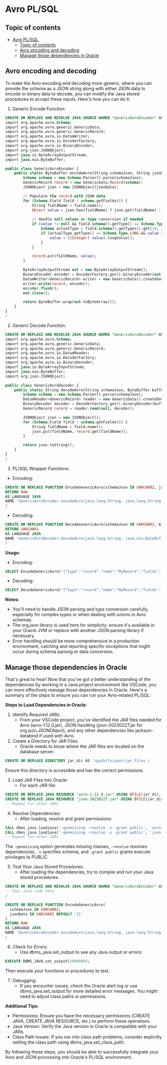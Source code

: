 # Avro PL/SQL

## Topic of contents
- [Avro PL/SQL](#avro-plsql)
  - [Topic of contents](#topic-of-contents)
  - [Avro encoding and decoding](#avro-encoding-and-decoding)
  - [Manage those dependencies in Oracle](#manage-those-dependencies-in-oracle)

## Avro encoding and decoding
To make the Avro encoding and decoding more generic, where you can provide the schema as a JSON string along with either JSON data to encode or binary data to decode, you can modify the Java stored procedures to accept these inputs. Here's how you can do it:

1. Generic Encode Function:

```sql
CREATE OR REPLACE AND RESOLVE JAVA SOURCE NAMED "GenericAvroEncoder" AS
import org.apache.avro.Schema;
import org.apache.avro.generic.GenericData;
import org.apache.avro.generic.GenericRecord;
import org.apache.avro.io.DatumWriter;
import org.apache.avro.io.EncoderFactory;
import org.apache.avro.io.BinaryEncoder;
import org.json.JSONObject;
import java.io.ByteArrayOutputStream;
import java.nio.ByteBuffer;

public class GenericAvroEncoder {
    public static ByteBuffer encodeAvro(String schemaJson, String jsonData) throws Exception {
        Schema schema = new Schema.Parser().parse(schemaJson);
        GenericRecord record = new GenericData.Record(schema);
        JSONObject json = new JSONObject(jsonData);

        // Populate the record with JSON data
        for (Schema.Field field : schema.getFields()) {
            String fieldName = field.name();
            Object value = json.has(fieldName) ? json.get(fieldName) : null;
            
            // Handle null values or type conversion if needed
            if (value != null && field.schema().getType() == Schema.Type.UNION) {
                Schema actualType = field.schema().getTypes().get(1); // Assuming null is first, actual type second
                if (actualType.getType() == Schema.Type.LONG && value instanceof Integer) {
                    value = ((Integer) value).longValue();
                }
            }

            record.put(fieldName, value);
        }

        ByteArrayOutputStream out = new ByteArrayOutputStream();
        BinaryEncoder encoder = EncoderFactory.get().binaryEncoder(out, null);
        DatumWriter<GenericRecord> writer = new GenericData().createDatumWriter(schema);
        writer.write(record, encoder);
        encoder.flush();
        out.close();

        return ByteBuffer.wrap(out.toByteArray());
    }
}
/
```
2. Generic Decode Function:
```sql
CREATE OR REPLACE AND RESOLVE JAVA SOURCE NAMED "GenericAvroDecoder" AS
import org.apache.avro.Schema;
import org.apache.avro.generic.GenericData;
import org.apache.avro.generic.GenericRecord;
import org.apache.avro.io.DatumReader;
import org.apache.avro.io.DecoderFactory;
import org.apache.avro.io.BinaryDecoder;
import java.io.ByteArrayInputStream;
import java.nio.ByteBuffer;
import org.json.JSONObject;

public class GenericAvroDecoder {
    public static String decodeAvro(String schemaJson, ByteBuffer buffer) throws Exception {
        Schema schema = new Schema.Parser().parse(schemaJson);
        DatumReader<GenericRecord> reader = new GenericData().createDatumReader(schema);
        BinaryDecoder decoder = DecoderFactory.get().binaryDecoder(buffer.array(), null);
        GenericRecord record = reader.read(null, decoder);

        JSONObject json = new JSONObject();
        for (Schema.Field field : schema.getFields()) {
            String fieldName = field.name();
            json.put(fieldName, record.get(fieldName));
        }

        return json.toString();
    }
}
/
```
3. PL/SQL Wrapper Functions:
- Encoding:
```sql
CREATE OR REPLACE FUNCTION EncodeGenericAvro(schemaJson IN VARCHAR2, jsonData IN VARCHAR2) 
RETURN RAW 
AS LANGUAGE JAVA 
NAME 'GenericAvroEncoder.encodeAvro(java.lang.String, java.lang.String) return java.nio.ByteBuffer';
/
```
- Decoding:
```sql
CREATE OR REPLACE FUNCTION DecodeGenericAvro(schemaJson IN VARCHAR2, binaryData IN RAW) 
RETURN VARCHAR2 
AS LANGUAGE JAVA 
NAME 'GenericAvroDecoder.decodeAvro(java.lang.String, java.nio.ByteBuffer) return java.lang.String';
/
```
**Usage:**
- Encoding:
```sql
SELECT EncodeGenericAvro('{"type":"record","name":"MyRecord","fields":[{"name":"field1","type":["null","string"]},{"name":"field2","type":["null","long"]}]}', '{"field1":"value1","field2":123}') FROM dual;
```
- Decoding:
```sql
SELECT DecodeGenericAvro('{"type":"record","name":"MyRecord","fields":[{"name":"field1","type":["null","string"]},{"name":"field2","type":["null","long"]}]}', HEXTORAW('YourHexBinaryDataHere')) FROM dual;
```

**Notes:**
- You'll need to handle JSON parsing and type conversion carefully, especially for complex types or when dealing with unions in Avro schemas.
- The org.json library is used here for simplicity; ensure it's available in your Oracle JVM or replace with another JSON parsing library if necessary.
- Error handling should be more comprehensive in a production environment, catching and reporting specific exceptions that might occur during schema parsing or data conversion.

## Manage those dependencies in Oracle
That's great to hear! Now that you've got a better understanding of the dependencies by working in a Java project environment like VSCode, you can more effectively manage those dependencies in Oracle. Here's a summary of the steps to ensure you can run your Avro-related PL/SQL:

**Steps to Load Dependencies in Oracle:**
1. Identify Required JARs:
    - From your VSCode project, you've identified the JAR files needed for Avro (avro-1.12.0.jar), JSON handling (json-20230227.jar for org.json.JSONObject), and any other dependencies like jackson-databind if used with Avro.
2. Create a Directory for JAR Files:
    - Oracle needs to know where the JAR files are located on the database server:
```sql
CREATE OR REPLACE DIRECTORY jar_dir AS '/path/to/your/jar_files';
```
Ensure this directory is accessible and has the correct permissions.

3. Load JAR Files into Oracle:
    - For each JAR file:
```sql
CREATE OR REPLACE JAVA RESOURCE "avro-1.12.0.jar" USING BFILE(jar_dir, 'avro-1.12.0.jar');
CREATE OR REPLACE JAVA RESOURCE "json-20230227.jar" USING BFILE(jar_dir, 'json-20230227.jar');
-- Repeat for other JARs
```
4. Resolve Dependencies:
    - After loading, resolve and grant permissions:
```sql
CALL dbms_java.loadjava('-genmissing -resolve -s -grant public', 'avro-1.12.0.jar');
CALL dbms_java.loadjava('-genmissing -resolve -s -grant public', 'json-20230227.jar');
-- Repeat for other JARs
```
The `-genmissing` option generates missing classes, `-resolve` resolves dependencies, `-s` specifies schema, and `-grant public` grants execute privileges to PUBLIC.

5. Test Your Java Stored Procedures:
    - After loading the dependencies, try to compile and run your Java stored procedures:
```sql
CREATE OR REPLACE AND RESOLVE JAVA SOURCE NAMED "GenericAvroEncoder" AS
-- Your Java code here
/

CREATE OR REPLACE FUNCTION EncodeGenericAvro(
  schemaJson IN VARCHAR2,
  jsonData IN VARCHAR2 DEFAULT '{}'
) 
RETURN RAW 
AS LANGUAGE JAVA 
NAME 'GenericAvroEncoder.encodeAvro(java.lang.String, java.lang.String) return java.nio.ByteBuffer';
/
```
6. Check for Errors:
    - Use dbms_java.set_output to see any Java output or errors:
```sql
EXECUTE DBMS_JAVA.set_output(1000000);
```
Then execute your functions or procedures to test.

7. Debugging:
    - If you encounter issues, check the Oracle alert log or use dbms_java.set_output for more detailed error messages. You might need to adjust class paths or permissions.

**Additional Tips:**
- Permissions: Ensure you have the necessary permissions (CREATE JAVA, CREATE JAVA RESOURCE, etc.) to perform these operations.
- Java Version: Verify the Java version in Oracle is compatible with your JARs.
- Class Path Issues: If you run into class path problems, consider explicitly setting the class path using dbms_java.set_class_path.

By following these steps, you should be able to successfully integrate your Avro and JSON processing into Oracle's PL/SQL environment.